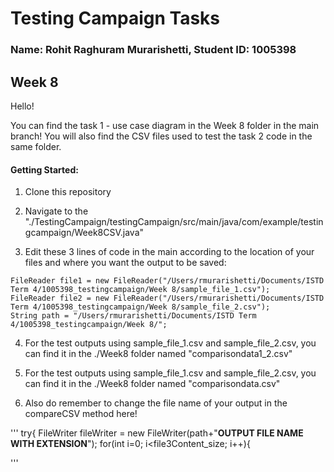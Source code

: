 # Testing Campaign Tasks
### Name: Rohit Raghuram Murarishetti, Student ID: 1005398
## Week 8
Hello!

You can find the task 1 - use case diagram in the Week 8 folder in the main branch!
You will also find the CSV files used to test the task 2 code in the same folder.


#### Getting Started:
1. Clone this repository

2. Navigate to the "./TestingCampaign/testingCampaign/src/main/java/com/example/testingcampaign/Week8CSV.java"

3. Edit these 3 lines of code in the main according to the location of your files and where you want the output to be saved:
```
FileReader file1 = new FileReader("/Users/rmurarishetti/Documents/ISTD Term 4/1005398_testingcampaign/Week 8/sample_file_1.csv");
FileReader file2 = new FileReader("/Users/rmurarishetti/Documents/ISTD Term 4/1005398_testingcampaign/Week 8/sample_file_2.csv");
String path = "/Users/rmurarishetti/Documents/ISTD Term 4/1005398_testingcampaign/Week 8/";
```
4. For the test outputs using sample_file_1.csv and sample_file_2.csv, you can find it in the ./Week8 folder named "comparisondata1_2.csv"

5. For the test outputs using sample_file_1.csv and sample_file_2.csv, you can find it in the ./Week8 folder named "comparisondata.csv"

6. Also do remember to change the file name of your output in the compareCSV method here!

'''
try{
            FileWriter fileWriter = new FileWriter(path+"**OUTPUT FILE NAME WITH EXTENSION**");
            for(int i=0; i<file3Content_size; i++){

'''
